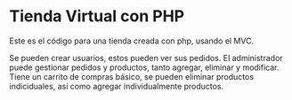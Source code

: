 # Tienda Virtual con PHP

Este es el código para una tienda creada con php, usando el MVC.

Se pueden crear usuarios, estos pueden ver sus pedidos.
El administrador puede gestionar pedidos y productos, tanto agregar, eliminar y modificar.
Tiene un carrito de compras básico, se pueden eliminar productos indiciduales, así como agregar individualmente productos.
